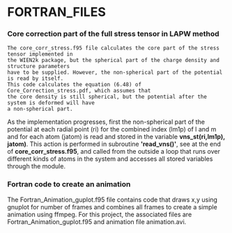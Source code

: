 # FORTRAN_FILES
<h3>Core correction part of the full stress tensor in LAPW method</h3>

    The core_corr_stress.f95 file calculates the core part of the stress tensor implemented in
    the WIEN2k package, but the spherical part of the charge density and structure parameters 
    have to be supplied. However, the non-spherical part of the potential is read by itself. 
    This code calculates the equation (6.48) of Core_Correction_stress.pdf, which assumes that 
    the core density is still spherical, but the potential after the system is deformed will have 
    a non-spherical part.
     
As the implementation progresses, first the non-spherical part of the potential at each radial point (ri) for the combined index (lm1p) of l and m and for each atom (jatom) is read and stored in the variable <b>vns_st(ri,lm1p), jatom)</b>. This action is performed in subroutine <b>'read_vns()'</b>, see at the end of <b>core_corr_stress.f95</b>, and called from the outside a loop that runs over different kinds of atoms in the system and accesses all stored variables through the module. </p>

<h3>Fortran code to create an animation</h3>
<p>The Fortran_Animation_guplot.f95 file contains code that draws x,y using gnuplot for number of frames and combines all frames to create a simple animation using ffmpeg. For this project, the associated files are Fortran_Animation_guplot.f95 and animation file animation.avi.</p> 




